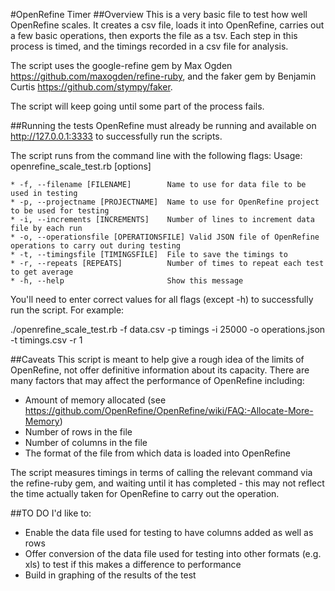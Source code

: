 #OpenRefine Timer
##Overview
This is a very basic file to test how well OpenRefine scales. It creates a csv file, loads it into OpenRefine, carries out a few basic operations, then exports the file as a tsv. Each step in this process is timed, and the timings recorded in a csv file for analysis.

The script uses the google-refine gem by Max Ogden https://github.com/maxogden/refine-ruby, and the faker gem by Benjamin Curtis https://github.com/stympy/faker.

The script will keep going until some part of the process fails.

##Running the tests
OpenRefine must already be running and available on http://127.0.0.1:3333 to successfully run the scripts.

The script runs from the command line with the following flags:
Usage: openrefine_scale_test.rb [options]

    * -f, --filename [FILENAME]        Name to use for data file to be used in testing
    * -p, --projectname [PROJECTNAME]  Name to use for OpenRefine project to be used for testing
    * -i, --increments [INCREMENTS]    Number of lines to increment data file by each run
    * -o, --operationsfile [OPERATIONSFILE] Valid JSON file of OpenRefine operations to carry out during testing        
    * -t, --timingsfile [TIMINGSFILE]  File to save the timings to
    * -r, --repeats [REPEATS]          Number of times to repeat each test to get average
    * -h, --help                       Show this message

You'll need to enter correct values for all flags (except -h) to successfully run the script. For example:

./openrefine_scale_test.rb -f data.csv -p timings -i 25000 -o operations.json -t timings.csv -r 1

##Caveats
This script is meant to help give a rough idea of the limits of OpenRefine, not offer definitive information about its capacity. There are many factors that may affect the performance of OpenRefine including:

* Amount of memory allocated (see https://github.com/OpenRefine/OpenRefine/wiki/FAQ:-Allocate-More-Memory)
* Number of rows in the file
* Number of columns in the file
* The format of the file from which data is loaded into OpenRefine

The script measures timings in terms of calling the relevant command via the refine-ruby gem, and waiting until it has completed - this may not reflect the time actually taken for OpenRefine to carry out the operation.

##TO DO
I'd like to:
* Enable the data file used for testing to have columns added as well as rows
* Offer conversion of the data file used for testing into other formats (e.g. xls) to test if this makes a difference to performance
* Build in graphing of the results of the test

